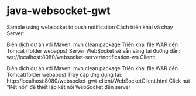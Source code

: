 # java-websocket-gwt
Sample using websocket to push notification
Cách triển khai và chạy
Server:

Biên dịch dự án với Maven: mvn clean package
Triển khai file WAR đến Tomcat (folder webapps)
Server WebSocket sẽ sẵn sàng tại đường dẫn: ws://localhost:8080/websocket-server/notification-ws
Client:

Biên dịch dự án với Maven: mvn clean package
Triển khai file WAR đến Tomcat(folder webapps)
Truy cập ứng dụng tại: http://localhost:8080/websocket-gwt-client/WebSocketClient.html
Click nút "Kết nối" để thiết lập kết nối WebSocket đến server